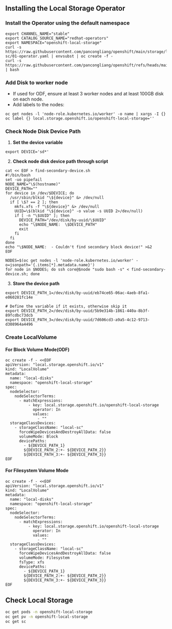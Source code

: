 
## Installing the Local Storage Operator

### Install the Operator using the default namespace

```
export CHANNEL_NAME="stable"
export CATALOG_SOURCE_NAME="redhat-operators"
export NAMESPACE="openshift-local-storage"
curl -s https://raw.githubusercontent.com/pancongliang/openshift/main/storage/local-sc/01-operator.yaml | envsubst | oc create -f -
curl -s https://raw.githubusercontent.com/pancongliang/openshift/refs/heads/main/operator/approve_ip.sh | bash
```

### Add Disk to worker node

- If used for ODF, ensure at least 3 worker nodes and at least 100GB disk on each node.
- Add labels to the nodes:

```
oc get nodes -l 'node-role.kubernetes.io/worker' -o name | xargs -I {} oc label {} local.storage.openshift.io/openshift-local-storage=''
```

### Check Node Disk Device Path

1. **Set the device variable**
```
export DEVICE='sd*'
```

2. **Check node disk device path through script**
```
cat << EOF > find-secondary-device.sh
#!/bin/bash
set -uo pipefail
NODE_NAME="\$(hostname)"
DEVICE_PATH=""
for device in /dev/$DEVICE; do
  /usr/sbin/blkid "\${device}" &> /dev/null
  if [ \$? == 2 ]; then
    mkfs.xfs -f "\${device}" &> /dev/null
    UUID=\$(blkid "\${device}" -o value -s UUID 2>/dev/null)
    if [ -n "\$UUID" ]; then
      DEVICE_PATH="/dev/disk/by-uuid/\$UUID"
      echo "\$NODE_NAME:  \$DEVICE_PATH"
      exit
    fi
  fi
done
echo "\$NODE_NAME:  - Couldn't find secondary block device!" >&2
EOF

NODES=$(oc get nodes -l 'node-role.kubernetes.io/worker' -o=jsonpath='{.items[*].metadata.name}')
for node in $NODES; do ssh core@$node "sudo bash -s" < find-secondary-device.sh; done
```

3. **Store the device path**
```
export DEVICE_PATH_1=/dev/disk/by-uuid/eb74ce65-06ac-4aeb-8fa1-e060281fc14e

# Define the variable if it exists, otherwise skip it
export DEVICE_PATH_2=/dev/disk/by-uuid/5b9e314b-1861-440a-8b3f-89fcdbc73dcb
export DEVICE_PATH_3=/dev/disk/by-uuid/7d606cd3-a9a5-4c12-9713-d308964a4496
``` 

### Create LocalVolume

#### For Block Volume Mode(ODF)

```
oc create -f - <<EOF
apiVersion: "local.storage.openshift.io/v1"
kind: "LocalVolume"
metadata:
  name: "local-disks"
  namespace: "openshift-local-storage"
spec:
  nodeSelector:
    nodeSelectorTerms:
      - matchExpressions:
          - key: local.storage.openshift.io/openshift-local-storage
            operator: In
            values:
              - ""
  storageClassDevices:
    - storageClassName: "local-sc"
      forceWipeDevicesAndDestroyAllData: false
      volumeMode: Block
      devicePaths:
        - ${DEVICE_PATH_1}
        ${DEVICE_PATH_2:+- ${DEVICE_PATH_2}}
        ${DEVICE_PATH_3:+- ${DEVICE_PATH_3}}
EOF
```

#### For Filesystem Volume Mode

```
oc create -f - <<EOF
apiVersion: "local.storage.openshift.io/v1"
kind: "LocalVolume"
metadata:
  name: "local-disks"
  namespace: "openshift-local-storage"
spec:
  nodeSelector:
    nodeSelectorTerms:
      - matchExpressions:
          - key: local.storage.openshift.io/openshift-local-storage
            operator: In
            values:
              - ""
  storageClassDevices:
    - storageClassName: "local-sc"
      forceWipeDevicesAndDestroyAllData: false
      volumeMode: Filesystem
      fsType: xfs
      devicePaths:
        - ${DEVICE_PATH_1}
        ${DEVICE_PATH_2:+- ${DEVICE_PATH_2}}
        ${DEVICE_PATH_3:+- ${DEVICE_PATH_3}}
EOF
```

## Check Local Storage

```bash
oc get pods -n openshift-local-storage
oc get pv -n openshift-local-storage
oc get sc
```
